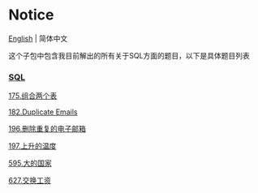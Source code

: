 # Notice
[English](https://github.com/cartoonYu/LeetCodeSolution/blob/master/Solution/src/SQL/README.md) | 简体中文

这个子包中包含我目前解出的所有关于SQL方面的题目，以下是具体题目列表

### [SQL](https://github.com/cartoonYu/LeetCodeSolution/blob/master/Solution/src/SQL)
[175.组合两个表](https://github.com/cartoonYu/LeetCodeSolution/blob/master/Solution/src/SQL/Solution175.java)

[182.Duplicate Emails](https://github.com/cartoonYu/LeetCodeSolution/blob/master/Solution/src/SQL/Solution182.java)

[196.删除重复的电子邮箱](https://github.com/cartoonYu/LeetCodeSolution/blob/master/Solution/src/SQL/Solution196.java)

[197.上升的温度](https://github.com/cartoonYu/LeetCodeSolution/blob/master/Solution/src/SQL/Solution197.java)

[595.大的国家](https://github.com/cartoonYu/LeetCodeSolution/blob/master/Solution/src/SQL/Solution595.java)

[627.交换工资](https://github.com/cartoonYu/LeetCodeSolution/blob/master/Solution/src/SQL/Solution627.java)